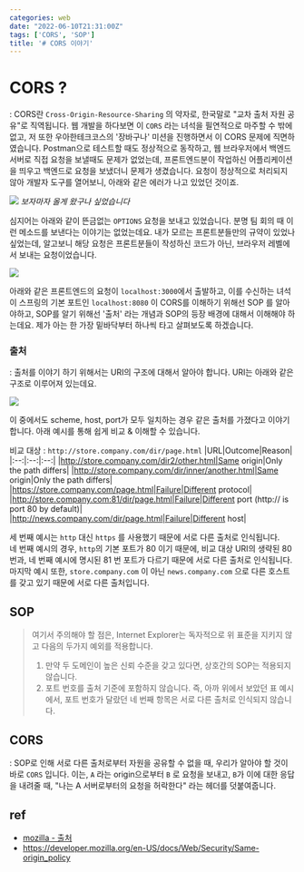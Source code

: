```yaml
---
categories: web
date: "2022-06-10T21:31:00Z"
tags: ['CORS', 'SOP']
title: '# CORS 이야기'
---
```

 
# CORS ?
: CORS란 `Cross-Origin-Resource-Sharing` 의 약자로, 한국말로 "교차 출처 자원 공유"로 직역됩니다. 웹 개발을 하다보면 이 `CORS` 라는 녀석을 필연적으로 마주할 수 밖에 없고, 저 또한 우아한테크코스의 '장바구나' 미션을 진행하면서 이 CORS 문제에 직면하였습니다. Postman으로 테스트할 때도 정상적으로 동작하고, 웹 브라우저에서 백엔드 서버로 직접 요청을 보낼때도 문제가 없었는데, 프론트엔드분이 작업하신 어플리케이션을 띄우고 백엔드로 요청을 보냈더니 문제가 생겼습니다. 요청이 정상적으로 처리되지 않아 개발자 도구를 열어보니, 아래와 같은 에러가 나고 있었던 것이죠.

![](/assets/images/2022-06-11-23-58-31.png)
*보자마자 올게 왔구나 싶었습니다*

심지어는 아래와 같이 뜬금없는 `OPTIONS` 요청을 보내고 있었습니다. 분명 팀 회의 때 이런 메소드를 보낸다는 이야기는 없었는데요. 내가 모르는 프론트분들만의 규약이 있었나 싶었는데, 알고보니 해당 요청은 프론트분들이 작성하신 코드가 아닌, 브라우저 레벨에서 보내는 요청이었습니다.

![](/assets/images/2022-06-11-23-59-25.png)

아래와 같은  프론트엔드의 요청이 `localhost:3000`에서 출발하고, 이를 수신하는 녀석이 스프링의 기본 포트인 `localhost:8080` 
이 CORS를 이해하기 위해선 SOP 를 알아야하고, SOP를 알기 위해선 '출처' 라는 개념과 SOP의 등장 배경에 대해서 이해해야 하는데요. 제가 아는 한 가장 밑바닥부터 하나씩 타고 살펴보도록 하겠습니다.

### 출처
: 출처를 이야기 하기 위해서는 URI의 구조에 대해서 알아야 합니다. URI는 아래와 같은 구조로 이루어져 있는데요. 

![](/assets/images/2022-06-11-22-49-01.png)

이 중에서도 scheme, host, port가 모두 일치하는 경우 같은 출처를 가졌다고 이야기합니다. 아래 예시를 통해 쉽게 비교 & 이해할 수 있습니다.

비교 대상 : `http://store.company.com/dir/page.html`
|URL|Outcome|Reason|
|:--:|:--:|:--:|
|http://store.company.com/dir2/other.html|Same origin|Only the path differs|
|http://store.company.com/dir/inner/another.html|Same origin|Only the path differs|
|https://store.company.com/page.html|Failure|Different protocol|
|http://store.company.com:81/dir/page.html|Failure|Different port (http:// is port 80 by default)|
|http://news.company.com/dir/page.html|Failure|Different host|

세 번째 예시는 `http` 대신 `https` 를 사용했기 때문에 서로 다른 출처로 인식됩니다.  
네 번째 예시의 경우, `http`의 기본 포트가 80 이기 때문에, 비교 대상 URI의 생략된 80 번과, 네 번째 예시에 명시된 81 번 포트가 다르기 때문에 서로 다른 출처로 인식됩니다.  
마지막 예시 또한, `store.company.com` 이 아닌 `news.company.com` 으로 다른 호스트를 갖고 있기 때문에 서로 다른 출처입니다.

## SOP
<!-- SOP란 `Single-Origin-Policy` 의 약자로, 역시 한국말로 '동일 출처 정책' 이라고 직역됩니다. 즉, 브라우저에서 '동일한 출처'에서 얻어낸 자원만 공유할 수 있도록 하는 정책입니다. 즉, 위에서 보았던 서로 다른 출처로부터 요청이 이루어지는 경우에, 브라우저가 올바르지 않은 요청이라고 판단하여 수신한 결과를 block 시켜버립니다. 왜 굳이 이런 불편한 정책을 만들었을까요?  -->

<!-- [XSS](https://developer.mozilla.org/en-US/docs/Glossary/CSRF), [CSRF](https://developer.mozilla.org/en-US/docs/Glossary/CSRF) -->


> 여기서 주의해야 할 점은, Internet Explorer는 독자적으로 위 표준을 지키지 않고 다음의 두가지 예외를 적용합니다.
> 
> 1. 만약 두 도메인이 높은 신뢰 수준을 갖고 있다면, 상호간의 SOP는 적용되지 않습니다.  
> 2. 포트 번호를 출처 기준에 포함하지 않습니다. 즉, 아까 위에서 보았던 표 예시에서, 포트 번호가 달랐던 네 번째 항목은 서로 다른 출처로 인식되지 않습니다.
   

## CORS
: SOP로 인해 서로 다른 출처로부터 자원을 공유할 수 없을 때, 우리가 알아야 할 것이 바로 `CORS` 입니다. 이는, `A` 라는 origin으로부터 `B` 로 요청을 보내고, `B`가 이에 대한 응답을 내려줄 때, "나는 A 서버로부터의 요청을 허락한다" 라는 헤더를 덧붙여줍니다. 

## ref

- [mozilla - 출처](https://developer.mozilla.org/en-US/docs/Glossary/Origin)
- https://developer.mozilla.org/en-US/docs/Web/Security/Same-origin_policy
